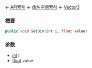 ← [API索引](Api-Index) ← [命名空间索引](Namespace-Index) ← [Vector3](VRageMath.Vector3)

### 概要

```csharp
public void SetDim(int i, float value)
```

### 参数

* [int](https://docs.microsoft.com/en-us/dotnet/api/System.Int32?view=netframework-4.6) i
* [float](https://docs.microsoft.com/en-us/dotnet/api/System.Single?view=netframework-4.6) value
